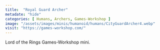 ```yaml
---
title:  "Royal Guard Archer"
metadate: "hide"
categories: [ Humans, Archers, Games-Workshop ]
image: "/assets/images/minis/humanoid/humans/CityGuardArcher4.webp"
visit: "https://games-workshop.com/"
---
```

Lord of the Rings Games-Workshop mini.